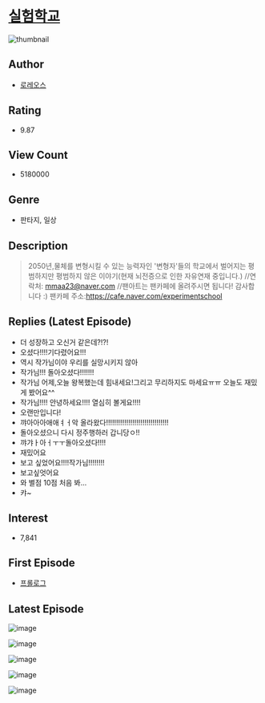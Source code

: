 # [실험학교](https://comic.naver.com/bestChallenge/list?titleId=629035)
![thumbnail](https://image-comic.pstatic.net/user_contents_data/challenge_comic/2020/10/08/204897/thumbnail_202x164980cc8bf_b28c_4147_9103_ea18b303624f_00002955.JPEG)

## Author
- [로레오스](https://comic.naver.com/artistTitle?id=204897)

## Rating
- 9.87

## View Count
- 5180000

## Genre
- 판타지, 일상

## Description
> 2050년,물체를 변형시킬 수 있는 능력자인 '변형자'들의 학교에서 벌어지는 평범하지만 평범하지 않은 이야기(현재 뇌전증으로 인한 자유연재 중입니다.) //연락처: mmaa23@naver.com //팬아트는 팬카페에 올려주시면 됩니다! 감사합니다 :) 팬카페 주소:https://cafe.naver.com/experimentschool

## Replies (Latest Episode)
- 더 성장하고 오신거 같은데?!?!
- 오셨다!!!!기다렸어요!!!
- 역시 작가님이야 우리를 실망시키지 않아
- 작가님!!! 돌아오셨다!!!!!!!
- 작가님 어제,오늘 왕복했는데 힘내세요!그리고 무리하지도 마세요ㅠㅠ 오늘도 재밌게 봤어요^^
- 작가님!!!! 안녕하세요!!!! 열심히 볼게요!!!!
- 오랜만입니다!
- 꺄아아아애애ㅕㅓ악 올라왔다!!!!!!!!!!!!!!!!!!!!!!!!!!!!!!!
- 돌아오셨으니 다시 정주행하러 갑니당ㅇ!!
- 꺄갸ㅏ아ㅓㅜㅜ돌아오셨다!!!!
- 재밌어요
- 보고 싶었어요!!!!작가님!!!!!!!!
- 보고싶엇어요
- 와 별점 10점 처음 봐...
- 캬~

## Interest
- 7,841

## First Episode
- [프롤로그](https://comic.naver.com/bestChallenge/detail?titleId=629035&no=30)

## Latest Episode
![image](https://image-comic.pstatic.net/user_contents_data/challenge_comic/2023/05/14/204897/upload_7017845407945679409.jpeg)

![image](https://image-comic.pstatic.net/user_contents_data/challenge_comic/2023/05/14/204897/upload_4120905132306096949.jpeg)

![image](https://image-comic.pstatic.net/user_contents_data/challenge_comic/2023/05/14/204897/upload_3474590018241126965.jpeg)

![image](https://image-comic.pstatic.net/user_contents_data/challenge_comic/2023/05/14/204897/upload_7221857599978746470.jpeg)

![image](https://image-comic.pstatic.net/user_contents_data/challenge_comic/2023/05/14/204897/upload_3977072303936909923.jpeg)
